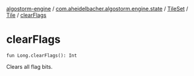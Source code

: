 [algostorm-engine](../../../index.md) / [com.aheidelbacher.algostorm.engine.state](../../index.md) / [TileSet](../index.md) / [Tile](index.md) / [clearFlags](.)

# clearFlags

`fun Long.clearFlags(): Int`

Clears all flag bits.

